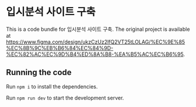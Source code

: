 
  # 입시분석 사이트 구축

  This is a code bundle for 입시분석 사이트 구축. The original project is available at https://www.figma.com/design/ukzCzUz2lfQ2VT25tLOLAG/%EC%9E%85%EC%8B%9C%EB%B6%84%EC%84%9D-%EC%82%AC%EC%9D%B4%ED%8A%B8-%EA%B5%AC%EC%B6%95.

  ## Running the code

  Run `npm i` to install the dependencies.

  Run `npm run dev` to start the development server.
  
